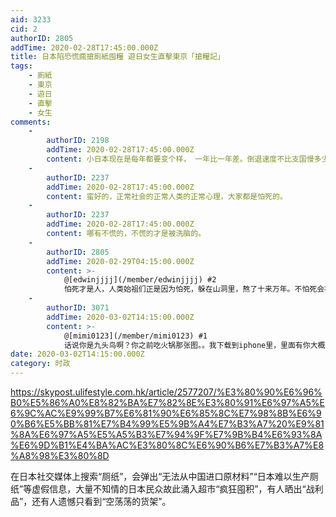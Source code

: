 ```yaml
---
aid: 3233
cid: 2
authorID: 2805
addTime: 2020-02-28T17:45:00.000Z
title: 日本陷恐慌瘋搶廁紙囤糧 遊日女生直擊東京「搶糧記」
tags:
    - 廁紙
    - 東京
    - 遊日
    - 直擊
    - 女生
comments:
    -
        authorID: 2198
        addTime: 2020-02-28T17:45:00.000Z
        content: 小日本现在是每年都要变个样， 一年比一年差。倒退速度不比支国慢多少。
    -
        authorID: 2237
        addTime: 2020-02-28T17:45:00.000Z
        content: 蛮好的，正常社会的正常人类的正常心理，大家都是怕死的。
    -
        authorID: 2237
        addTime: 2020-02-28T17:45:00.000Z
        content: 哪有不慌的，不慌的才是被洗脑的。
    -
        authorID: 2805
        addTime: 2020-02-29T04:15:00.000Z
        content: >-
            @[edwinjjjj](/member/edwinjjjj) #2
            怕死才是人，人类始祖们正是因为怕死，躲在山洞里，熬了十来万年。不怕死会被猛兽吃个精光，早灭绝了。
    -
        authorID: 3071
        addTime: 2020-03-02T14:15:00.000Z
        content: >-
            @[mimi0123](/member/mimi0123) #1
            话说你是九头鸟啊？你之前吃火锅那张图。。我下载到iphone里，里面有你大概所处地址的信息。。。以后别用iphone发图了
date: 2020-03-02T14:15:00.000Z
category: 时政
---
```


https://skypost.ulifestyle.com.hk/article/2577207/%E3%80%90%E6%96%B0%E5%86%A0%E8%82%BA%E7%82%8E%E3%80%91%E6%97%A5%E6%9C%AC%E9%99%B7%E6%81%90%E6%85%8C%E7%98%8B%E6%90%B6%E5%BB%81%E7%B4%99%E5%9B%A4%E7%B3%A7%20%E9%81%8A%E6%97%A5%E5%A5%B3%E7%94%9F%E7%9B%B4%E6%93%8A%E6%9D%B1%E4%BA%AC%E3%80%8C%E6%90%B6%E7%B3%A7%E8%A8%98%E3%80%8D

在日本社交媒体上搜索“厕纸”，会弹出“无法从中国进口原材料”“日本难以生产厕纸”等虚假信息，大量不知情的日本民众故此涌入超市“疯狂囤积”，有人晒出“战利品”，还有人遗憾只看到“空荡荡的货架”。
